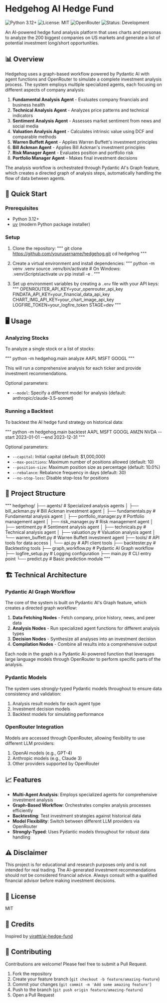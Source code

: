 # Hedgehog AI Hedge Fund

![Python 3.12+](https://img.shields.io/badge/python-3.12+-blue.svg)
![License: MIT](https://img.shields.io/badge/License-MIT-yellow.svg)
![OpenRouter](https://img.shields.io/badge/API-OpenRouter-orange.svg)
![Status: Development](https://img.shields.io/badge/Status-Development-green.svg)

An AI-powered hedge fund analysis platform that uses charts and personas to analyze the 200 biggest companies on US markets and generate a list of potential investment long/short opportunities.

## 📊 Overview

Hedgehog uses a graph-based workflow powered by Pydantic AI with agent functions and OpenRouter to simulate a complete investment analysis process. The system employs multiple specialized agents, each focusing on different aspects of company analysis:

1. **Fundamental Analysis Agent** - Evaluates company financials and business health
2. **Technical Analysis Agent** - Analyzes price patterns and technical indicators
3. **Sentiment Analysis Agent** - Assesses market sentiment from news and social media
4. **Valuation Analysis Agent** - Calculates intrinsic value using DCF and comparable methods
5. **Warren Buffett Agent** - Applies Warren Buffett's investment principles
6. **Bill Ackman Agent** - Applies Bill Ackman's investment principles
7. **Risk Manager Agent** - Evaluates position and portfolio risk
8. **Portfolio Manager Agent** - Makes final investment decisions

The analysis workflow is orchestrated through Pydantic AI's Graph feature, which creates a directed graph of analysis steps, automatically handling the flow of data between agents.

## 🚀 Quick Start

### Prerequisites

- Python 3.12+
- [uv](https://github.com/astral-sh/uv) (modern Python package installer)

### Setup

1. Clone the repository:
"""
git clone https://github.com/yourusername/hedgehog.git
cd hedgehog
"""

2. Create a virtual environment and install dependencies:
"""
python -m venv .venv
source .venv/bin/activate  # On Windows: .venv\Scripts\activate
uv pip install -e .
"""

3. Set up environment variables by creating a `.env` file with your API keys:
"""
OPENROUTER_API_KEY=your_openrouter_api_key
FINDATA_API_KEY=your_financial_data_api_key
CHART_IMG_API_KEY=your_chart_image_api_key
LOGFIRE_TOKEN=your_logfire_token
STAGE=dev
"""

## 🖥️ Usage

### Analyzing Stocks

To analyze a single stock or a list of stocks:

"""
python -m hedgehog.main analyze AAPL MSFT GOOGL
"""

This will run a comprehensive analysis for each ticker and provide investment recommendations.

Optional parameters:
- `--model`: Specify a different model for analysis (default: anthropic/claude-3.5-sonnet)

### Running a Backtest

To backtest the AI hedge fund strategy on historical data:

"""
python -m hedgehog.main backtest AAPL MSFT GOOGL AMZN NVDA --start 2023-01-01 --end 2023-12-31
"""

Optional parameters:
- `--capital`: Initial capital (default: $1,000,000)
- `--max-positions`: Maximum number of positions allowed (default: 10)
- `--position-size`: Maximum position size as percentage (default: 10.0%)
- `--rebalance`: Rebalance frequency in days (default: 30)
- `--no-stop-loss`: Disable stop-loss for positions

## 📂 Project Structure

"""
hedgehog/
├── agents/                   # Specialized analysis agents
│   ├── bill_ackman.py        # Bill Ackman investment agent
│   ├── fundamentals.py       # Fundamental analysis agent
│   ├── portfolio_manager.py  # Portfolio management agent
│   ├── risk_manager.py       # Risk management agent
│   ├── sentiment.py          # Sentiment analysis agent
│   ├── technicals.py         # Technical analysis agent
│   ├── valuation.py          # Valuation analysis agent
│   └── warren_buffett.py     # Warren Buffett investment agent
├── tools/                    # API tools for data access
│   └── api.py                # API client tools
├── backtester.py             # Backtesting tools
├── graph_workflow.py         # Pydantic AI Graph workflow
├── logfire_setup.py          # Logging configuration
├── main.py                   # CLI entry point
└── predict.py                # Basic prediction module
"""

## 🏗️ Technical Architecture

### Pydantic AI Graph Workflow

The core of the system is built on Pydantic AI's Graph feature, which creates a directed graph workflow:

1. **Data Fetching Nodes** - Fetch company, price history, news, and peer data
2. **Analysis Nodes** - Run specialized agent functions for different analysis types
3. **Decision Nodes** - Synthesize all analyses into an investment decision
4. **Compilation Nodes** - Combine all results into a comprehensive output

Each node in the graph is a Pydantic AI-powered function that leverages large language models through OpenRouter to perform specific parts of the analysis.

### Pydantic Models

The system uses strongly-typed Pydantic models throughout to ensure data consistency and validation:

1. Analysis result models for each agent type
2. Investment decision models
3. Backtest models for simulating performance

### OpenRouter Integration

Models are accessed through OpenRouter, allowing flexibility to use different LLM providers:

1. OpenAI models (e.g., GPT-4)
2. Anthropic models (e.g., Claude 3)
3. Other providers supported by OpenRouter

## 📈 Features

- **Multi-Agent Analysis**: Employs specialized agents for comprehensive investment analysis
- **Graph-Based Workflow**: Orchestrates complex analysis processes efficiently
- **Backtesting**: Test investment strategies against historical data
- **Model Flexibility**: Switch between different LLM providers via OpenRouter
- **Strongly-Typed**: Uses Pydantic models throughout for robust data handling

## ⚠️ Disclaimer

This project is for educational and research purposes only and is not intended for real trading. The AI-generated investment recommendations should not be considered financial advice. Always consult with a qualified financial advisor before making investment decisions.

## 📄 License

MIT

## 👏 Credits

Inspired by [virattt/ai-hedge-fund](https://github.com/virattt/ai-hedge-fund)

## 🤝 Contributing

Contributions are welcome! Please feel free to submit a Pull Request.

1. Fork the repository
2. Create your feature branch (`git checkout -b feature/amazing-feature`)
3. Commit your changes (`git commit -m 'Add some amazing feature'`)
4. Push to the branch (`git push origin feature/amazing-feature`)
5. Open a Pull Request
